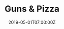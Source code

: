 ---
_schema: default
seo:
  meta_description:
  meta_title: 'Guns & Pizza'
title: Guns & Pizza
collection_meta: 'The Haunting Specter of Gun Ownership in America '
collection_meta_2: 2021 - 2023
collection_description: >-
  Firearms are deeply ingrained in what it means to be American and our history
  of the American West— a history of celebrated individualism paradoxically
  based on our freedom and that of the conquering settler and oppressor.
collection_description_alignment: center
slug: GUNS_pizza
collection_blocks:
  - _bookshop_name: collections/media-row-start
    row_alignment: between
  - _bookshop_name: collections/media-element
    image: https://d1sf55qlb7p6hz.cloudfront.net/guns_projects-1.jpg
    width: '35'
    margin_y: '100'
    margin_left: '35'
    margin_right: '0'
    align_y:
    color: '#edeff2'
    caption: '**Deflation.** *Tempe, AZ. 2016 Residence*'
  - _bookshop_name: collections/media-row
    row_alignment: between
  - _bookshop_name: collections/media-element
    image: https://d1sf55qlb7p6hz.cloudfront.net/guns_projects-2.jpg
    width: '45'
    margin_y: '100'
    margin_left: '10'
    margin_right: '0'
    align_y:
    color: '#f8f3f3'
    caption: ''
  - _bookshop_name: collections/media-row
    row_alignment: between
  - _bookshop_name: collections/media-element
    image: https://d1sf55qlb7p6hz.cloudfront.net/guns_projects-3.jpg
    width: '55'
    margin_y: '100'
    margin_left: '30'
    margin_right: '0'
    align_y:
    color: '#000000'
    caption: ''
  - _bookshop_name: collections/media-row
    row_alignment: between
  - _bookshop_name: collections/media-element
    image: https://d1sf55qlb7p6hz.cloudfront.net/guns_projects-4.jpg
    width: '25'
    margin_y: '900'
    margin_left: '35'
    margin_right: '0'
    align_y:
    color: '#000000'
    caption: ''
  - _bookshop_name: collections/media-element
    image: https://d1sf55qlb7p6hz.cloudfront.net/guns_projects-5.jpg
    width: '33'
    margin_y: '100'
    margin_left: '5'
    margin_right: '0'
    align_y:
    color: '#9d0310'
    caption: ''
  - _bookshop_name: collections/media-row
    row_alignment: between
  - _bookshop_name: collections/media-element
    image: https://d1sf55qlb7p6hz.cloudfront.net/guns_projects-6.jpg
    width: '50'
    margin_y: '100'
    margin_left: '20'
    margin_right: '0'
    align_y:
    color: '#f8e8dc'
    caption: ''
  - _bookshop_name: collections/media-row
    row_alignment: between
  - _bookshop_name: collections/media-element
    image: https://d1sf55qlb7p6hz.cloudfront.net/guns_projects-7.jpg
    width: '30'
    margin_y: '100'
    margin_left: '5'
    margin_right: '0'
    align_y:
    color: '#d5d3c6'
    caption: ''
  - _bookshop_name: collections/media-element
    image: https://d1sf55qlb7p6hz.cloudfront.net/guns_projects-8.jpg
    width: '45'
    margin_y: '350'
    margin_left: '0'
    margin_right: '15'
    align_y:
    color: '#eefbe7'
    caption: '**Mikey.** *Windcrest, TX. 2016. Grunwald Residence.*'
  - _bookshop_name: collections/media-row
    row_alignment: between
  - _bookshop_name: collections/media-element
    image: https://d1sf55qlb7p6hz.cloudfront.net/guns_projects-9.jpg
    width: '25'
    margin_y: '700'
    margin_left: '25'
    margin_right: '0'
    align_y:
    color: '#e5ecf5'
    caption: ''
  - _bookshop_name: collections/media-element
    image: https://d1sf55qlb7p6hz.cloudfront.net/guns_projects-10.jpg
    width: '40'
    margin_y: '100'
    margin_left: '0'
    margin_right: '5'
    align_y:
    color: '#ece9e2'
    caption: ''
  - _bookshop_name: collections/media-row
    row_alignment: between
  - _bookshop_name: collections/media-row
    row_alignment: between
  - _bookshop_name: collections/media-element
    image: https://d1sf55qlb7p6hz.cloudfront.net/guns_projects-11.jpg
    width: '50'
    margin_y: '100'
    margin_left: '35'
    margin_right: '0'
    align_y:
    color: '#203d49'
    caption: ''
  - _bookshop_name: collections/media-row
    row_alignment: between
  - _bookshop_name: collections/media-element
    image: https://d1sf55qlb7p6hz.cloudfront.net/guns_projects-12.jpg
    width: '45'
    margin_y: '400'
    margin_left: '10'
    margin_right: '0'
    align_y:
    color: '#000000'
    caption: ''
  - _bookshop_name: collections/media-element
    image: https://d1sf55qlb7p6hz.cloudfront.net/guns_projects-13.jpg
    width: '33'
    margin_y: '100'
    margin_left: '0'
    margin_right: '5'
    align_y:
    color: '#000000'
    caption: ''
  - _bookshop_name: collections/media-row
    row_alignment: between
  - _bookshop_name: collections/media-element
    image: https://d1sf55qlb7p6hz.cloudfront.net/guns_projects-14.jpg
    width: '55'
    margin_y: '100'
    margin_left: '30'
    margin_right: '0'
    align_y:
    color: '#fbfbf9'
    caption: ''
  - _bookshop_name: collections/media-row
    row_alignment: between
  - _bookshop_name: collections/media-element
    image: https://d1sf55qlb7p6hz.cloudfront.net/guns_projects-15.jpg
    width: '30'
    margin_y: '900'
    margin_left: '20'
    margin_right: '0'
    align_y:
    color: '#e0f9ef'
    caption: ''
  - _bookshop_name: collections/media-element
    image: https://d1sf55qlb7p6hz.cloudfront.net/guns_projects-16.jpg
    width: '45'
    margin_y: '100'
    margin_left: '0'
    margin_right: '0'
    align_y:
    color: '#fcebeb'
    caption: ''
  - _bookshop_name: collections/media-row
    row_alignment: between
  - _bookshop_name: collections/media-element
    image: https://d1sf55qlb7p6hz.cloudfront.net/guns_projects-17.jpg
    width: '50'
    margin_y: '100'
    margin_left: '30'
    margin_right: '0'
    align_y:
    color: '#e7edf4'
    caption: ''
  - _bookshop_name: collections/media-row
    row_alignment: between
  - _bookshop_name: collections/media-element
    image: https://d1sf55qlb7p6hz.cloudfront.net/guns_projects-18.jpg
    width: '45'
    margin_y: '100'
    margin_left: '5'
    margin_right: '0'
    align_y:
    color: '#faede1'
    caption: ''
  - _bookshop_name: collections/media-element
    image: https://d1sf55qlb7p6hz.cloudfront.net/guns_projects-19.jpg
    width: '33'
    margin_y: '700'
    margin_left: '0'
    margin_right: '10'
    align_y:
    color: '#280503'
    caption: ''
  - _bookshop_name: collections/media-row
    row_alignment: between
  - _bookshop_name: collections/media-element
    image: https://d1sf55qlb7p6hz.cloudfront.net/guns_projects-20.jpg
    width: '45'
    margin_y: '100'
    margin_left: '30'
    margin_right: '0'
    align_y:
    color: '#e8ccb4'
    caption: ''
  - _bookshop_name: collections/media-row
    row_alignment: between
  - _bookshop_name: collections/media-element
    image: https://d1sf55qlb7p6hz.cloudfront.net/guns_projects-21.jpg
    width: '35'
    margin_y: '100'
    margin_left: '15'
    margin_right: '0'
    align_y:
    color: '#eae2cc'
    caption: ''
  - _bookshop_name: collections/media-element
    image: https://d1sf55qlb7p6hz.cloudfront.net/guns_projects-22.jpg
    width: '35'
    margin_y: '100'
    margin_left: '0'
    margin_right: '10'
    align_y:
    color: '#bb0412'
    caption: ''
  - _bookshop_name: collections/media-row
    row_alignment: between
  - _bookshop_name: collections/media-element
    image: https://d1sf55qlb7p6hz.cloudfront.net/guns_projects-23.jpg
    width: '25'
    margin_y: '100'
    margin_left: '5'
    margin_right: '0'
    align_y:
    color: '#ffe29b'
    caption: ''
  - _bookshop_name: collections/media-element
    image: https://d1sf55qlb7p6hz.cloudfront.net/guns_projects-24.jpg
    width: '40'
    margin_y: '600'
    margin_left: '0'
    margin_right: '25'
    align_y:
    color: '#e5d4cb'
    caption: ''
  - _bookshop_name: collections/media-row
    row_alignment: between
  - _bookshop_name: collections/media-element
    image: https://d1sf55qlb7p6hz.cloudfront.net/guns_projects-25.jpg
    width: '35'
    margin_y: '100'
    margin_left: '15'
    margin_right: '0'
    align_y:
    color: '#e0c6ca'
    caption: ''
  - _bookshop_name: collections/media-element
    image: https://d1sf55qlb7p6hz.cloudfront.net/guns_projects-26.jpg
    width: '33'
    margin_y: '800'
    margin_left: '0'
    margin_right: '10'
    align_y:
    color: '#afb1b7'
    caption: ''
  - _bookshop_name: collections/media-row
    row_alignment: between
  - _bookshop_name: collections/media-element
    image: https://d1sf55qlb7p6hz.cloudfront.net/guns_projects-27.jpg
    width: '40'
    margin_y: '100'
    margin_left: '35'
    margin_right: '0'
    align_y:
    color: '#d8c9d8'
    caption: ''
  - _bookshop_name: collections/media-row
    row_alignment: between
  - _bookshop_name: collections/media-element
    image: https://d1sf55qlb7p6hz.cloudfront.net/guns_projects-28.jpg
    width: '45'
    margin_y: '100'
    margin_left: '15'
    margin_right: '0'
    align_y:
    color: '#eff5f6'
    caption: ''
  - _bookshop_name: collections/media-row
    row_alignment: between
  - _bookshop_name: collections/media-element
    image: https://d1sf55qlb7p6hz.cloudfront.net/guns_projects-29.jpg
    width: '55'
    margin_y: '100'
    margin_left: '35'
    margin_right: '0'
    align_y:
    color: '#f1ebe6'
    caption: ''
  - _bookshop_name: collections/media-row
    row_alignment: between
  - _bookshop_name: collections/media-element
    image: https://d1sf55qlb7p6hz.cloudfront.net/guns_projects-30.jpg
    width: '45'
    margin_y: '300'
    margin_left: '20'
    margin_right: '0'
    align_y:
    color: '#d9e5de'
    caption: ''
  - _bookshop_name: collections/media-element
    image: https://d1sf55qlb7p6hz.cloudfront.net/guns_projects-31.jpg
    width: '25'
    margin_y: '100'
    margin_left: '0'
    margin_right: '5'
    align_y:
    color: '#e4ebed'
    caption: ''
  - _bookshop_name: collections/media-row
    row_alignment: between
  - _bookshop_name: collections/media-element
    image: https://d1sf55qlb7p6hz.cloudfront.net/guns_projects-32.jpg
    width: '45'
    margin_y: '100'
    margin_left: '30'
    margin_right: '0'
    align_y:
    color: '#eee6dc'
    caption: ''
  - _bookshop_name: collections/media-row
    row_alignment: between
  - _bookshop_name: collections/media-element
    image: https://d1sf55qlb7p6hz.cloudfront.net/guns_projects-33.jpg
    width: '30'
    margin_y: '100'
    margin_left: '15'
    margin_right: '0'
    align_y:
    color: '#ddefec'
    caption: ''
  - _bookshop_name: collections/media-element
    image: https://d1sf55qlb7p6hz.cloudfront.net/guns_projects-34.jpg
    width: '45'
    margin_y: '400'
    margin_left: '0'
    margin_right: '5'
    align_y:
    color: '#f1efed'
    caption: ''
  - _bookshop_name: collections/media-row
    row_alignment: between
  - _bookshop_name: collections/media-element
    image: https://d1sf55qlb7p6hz.cloudfront.net/guns_projects-35.jpg
    width: '45'
    margin_y: '100'
    margin_left: '30'
    margin_right: '0'
    align_y:
    color: '#eb2f36'
    caption: ''
  - _bookshop_name: collections/media-row
    row_alignment: between
  - _bookshop_name: collections/media-element
    image: https://d1sf55qlb7p6hz.cloudfront.net/guns_projects-36.jpg
    width: '30'
    margin_y: '100'
    margin_left: '15'
    margin_right: '0'
    align_y:
    color: '#f4f4eb'
    caption: ''
  - _bookshop_name: collections/media-element
    image: https://d1sf55qlb7p6hz.cloudfront.net/guns_projects-37.jpg
    width: '40'
    margin_y: '400'
    margin_left: '0'
    margin_right: '10'
    align_y:
    color: '#d9dee1'
    caption: ''
  - _bookshop_name: collections/media-row
    row_alignment: between
  - _bookshop_name: collections/media-element
    image: https://d1sf55qlb7p6hz.cloudfront.net/guns_projects-38.jpg
    width: '40'
    margin_y: '600'
    margin_left: '30'
    margin_right: '0'
    align_y:
    color: '#cfe0db'
    caption: ''
  - _bookshop_name: collections/media-element
    image: https://d1sf55qlb7p6hz.cloudfront.net/guns_projects-39.jpg
    width: '25'
    margin_y: '100'
    margin_left: '0'
    margin_right: '0'
    align_y:
    color: '#f2ece9'
    caption: ''
  - _bookshop_name: collections/media-row
    row_alignment: between
  - _bookshop_name: collections/media-row
    row_alignment: between
  - _bookshop_name: collections/media-element
    image: https://d1sf55qlb7p6hz.cloudfront.net/guns_projects-40.jpg
    width: '35'
    margin_y: '100'
    margin_left: '10'
    margin_right: '0'
    align_y:
    color: '#f8eee5'
    caption: ''
  - _bookshop_name: collections/media-element
    image: https://d1sf55qlb7p6hz.cloudfront.net/guns_projects-41.jpg
    width: '45'
    margin_y: '400'
    margin_left: '0'
    margin_right: '5'
    align_y:
    color: '#1c1914'
    caption: ''
  - _bookshop_name: collections/media-row
    row_alignment: between
  - _bookshop_name: collections/media-element
    image: https://d1sf55qlb7p6hz.cloudfront.net/guns_projects-42.jpg
    width: '40'
    margin_y: '100'
    margin_left: '35'
    margin_right: '0'
    align_y:
    color: '#ddd9dd'
    caption: ''
  - _bookshop_name: collections/media-row
    row_alignment: between
  - _bookshop_name: collections/media-element
    image: https://d1sf55qlb7p6hz.cloudfront.net/guns_projects-43.jpg
    width: '33'
    margin_y: '700'
    margin_left: '10'
    margin_right: '0'
    align_y:
    color: '#edf1e9'
    caption: ''
  - _bookshop_name: collections/media-element
    image: https://d1sf55qlb7p6hz.cloudfront.net/guns_projects-44.jpg
    width: '40'
    margin_y: '100'
    margin_left: '0'
    margin_right: '10'
    align_y:
    color: '#e6eeec'
    caption: ''
  - _bookshop_name: collections/media-row
    row_alignment: between
  - _bookshop_name: collections/media-row
    row_alignment: between
  - _bookshop_name: collections/media-element
    image: https://d1sf55qlb7p6hz.cloudfront.net/guns_projects-45.jpg
    width: '50'
    margin_y: '100'
    margin_left: '25'
    margin_right: '0'
    align_y:
    color: '#c22b2c'
    caption: ''
  - _bookshop_name: collections/media-row
    row_alignment: between
  - _bookshop_name: collections/media-element
    image: https://d1sf55qlb7p6hz.cloudfront.net/guns_projects-46.jpg
    width: '33'
    margin_y: '100'
    margin_left: '5'
    margin_right: '0'
    align_y:
    color: '#f4e8dd'
    caption: ''
  - _bookshop_name: collections/media-element
    image: https://d1sf55qlb7p6hz.cloudfront.net/guns_projects-47.jpg
    width: '50'
    margin_y: '400'
    margin_left: '0'
    margin_right: '5'
    align_y:
    color: '#120c05'
    caption: ''
  - _bookshop_name: collections/media-element
    image: https://d1sf55qlb7p6hz.cloudfront.net/guns_projects-48.jpg
    width: '45'
    margin_y: '100'
    margin_left: '20'
    margin_right: '0'
    align_y:
    color: '#a4bcca'
    caption: ''
  - _bookshop_name: collections/media-row
    row_alignment: between
  - _bookshop_name: collections/media-row
    row_alignment: between
  - _bookshop_name: collections/media-element
    image: https://d1sf55qlb7p6hz.cloudfront.net/guns_projects-49.jpg
    width: '35'
    margin_y: '100'
    margin_left: '5'
    margin_right: '0'
    align_y:
    color: '#ebe6dc'
    caption: ''
  - _bookshop_name: collections/media-element
    image: https://d1sf55qlb7p6hz.cloudfront.net/guns_projects-50.jpg
    width: '33'
    margin_y: '500'
    margin_left: '0'
    margin_right: '20'
    align_y:
    color: '#eedee1'
    caption: ''
  - _bookshop_name: collections/media-row
    row_alignment: between
  - _bookshop_name: collections/media-element
    image: https://d1sf55qlb7p6hz.cloudfront.net/guns_projects-51.jpg
    width: '40'
    margin_y: '100'
    margin_left: '25'
    margin_right: '0'
    align_y:
    color: '#000000'
    caption: ''
  - _bookshop_name: collections/media-row
    row_alignment: between
  - _bookshop_name: collections/media-element
    image: https://d1sf55qlb7p6hz.cloudfront.net/guns_projects-52.jpg
    width: '33'
    margin_y: '100'
    margin_left: '5'
    margin_right: '0'
    align_y:
    color: '#885872'
    caption: ''
  - _bookshop_name: collections/media-element
    image: https://d1sf55qlb7p6hz.cloudfront.net/guns_projects-53.jpg
    width: '50'
    margin_y: '450'
    margin_left: '0'
    margin_right: '5'
    align_y:
    color: '#b3bda5'
    caption: ''
  - _bookshop_name: collections/media-row
    row_alignment: between
  - _bookshop_name: collections/media-element
    image: https://d1sf55qlb7p6hz.cloudfront.net/guns_projects-54.jpg
    width: '45'
    margin_y: '100'
    margin_left: '25'
    margin_right: '0'
    align_y:
    color: '#261819'
    caption: ''
  - _bookshop_name: collections/media-row
    row_alignment: between
  - _bookshop_name: collections/media-element
    image: https://d1sf55qlb7p6hz.cloudfront.net/guns_projects-55.jpg
    width: '30'
    margin_y: '100'
    margin_left: '55'
    margin_right: '0'
    align_y:
    color: '#040305'
    caption: ''
  - _bookshop_name: collections/media-row
    row_alignment: between
  - _bookshop_name: collections/media-element
    image: https://d1sf55qlb7p6hz.cloudfront.net/guns_projects-56.jpg
    width: '45'
    margin_y: '100'
    margin_left: '30'
    margin_right: '0'
    align_y:
    color: '#574139'
    caption: ''
  - _bookshop_name: collections/media-row
    row_alignment: between
  - _bookshop_name: collections/media-element
    image: https://d1sf55qlb7p6hz.cloudfront.net/guns_projects-57.jpg
    width: '50'
    margin_y: '400'
    margin_left: '5'
    margin_right: '0'
    align_y:
    color: '#dbdfdc'
    caption: ''
  - _bookshop_name: collections/media-element
    image: https://d1sf55qlb7p6hz.cloudfront.net/guns_projects-58.jpg
    width: '35'
    margin_y: '100'
    margin_left: '0'
    margin_right: '5'
    align_y:
    color: '#f5e7ce'
    caption: ''
  - _bookshop_name: collections/media-row
    row_alignment: between
  - _bookshop_name: collections/media-element
    image: https://d1sf55qlb7p6hz.cloudfront.net/guns_projects-59.jpg
    width: '60'
    margin_y: '100'
    margin_left: '25'
    margin_right: '0'
    align_y:
    color: '#5f5547'
    caption: ''
  - _bookshop_name: collections/media-row
    row_alignment: between
  - _bookshop_name: collections/media-row
    row_alignment: between
  - _bookshop_name: collections/media-row
    row_alignment: between
  - _bookshop_name: collections/media-row
    row_alignment: between
  - _bookshop_name: collections/media-row
    row_alignment: between
  - _bookshop_name: collections/media-row
    row_alignment: between
  - _bookshop_name: collections/media-row
    row_alignment: between
  - _bookshop_name: collections/media-row
    row_alignment: between
  - _bookshop_name: collections/media-row
    row_alignment: between
  - _bookshop_name: collections/media-row
    row_alignment: between
  - _bookshop_name: collections/media-row-end
collection_cover: https://d1sf55qlb7p6hz.cloudfront.net/guns_projects-11.jpg
collection_cover_mobile: https://d1sf55qlb7p6hz.cloudfront.net/guns_projects-1.jpg
collection_filter: Personal
collection_category:
  - Award Winning
  - Exhibited Works
  - Color
  - Environments
  - Portraits
  - Conceptual
  - Reportage
  - Humor
date: 2019-05-01T07:00:00Z
theme_color: '#b1d9d2'
theme_color_all_works: '#69e5ce'
logo: https://d1sf55qlb7p6hz.cloudfront.net/logo-adidas-8.png
cover_image: https://d1sf55qlb7p6hz.cloudfront.net/social-2.jpg
collection_preview:
  - https://d1sf55qlb7p6hz.cloudfront.net/xmas_4x3-1.jpg
  - https://d1sf55qlb7p6hz.cloudfront.net/xmas_4x3-2.jpg
  - https://d1sf55qlb7p6hz.cloudfront.net/xmas_4x3-3.jpg
  - https://d1sf55qlb7p6hz.cloudfront.net/xmas_4x3-4.jpg
collection_content: >-
  Firearms are deeply ingrained in what it means to be American and our history
  of the American West— a history of celebrated individualism paradoxically
  based on our freedom and that of the conquering settler and oppressor.


  In these early stages of a work-in-progress, I delve into gun culture not as
  an exclusive domain of the enthusiast, but as a facet synonymous with American
  identity. Today, we coexist with more firearms than fellow citizens.


  While numerous narratives exist on guns, few examine their role in shaping the
  mythology of the American West. Our pop culture exports—from film, music, and
  literature—glorify rugged, gun-wielding archetypes embodied by cowboys,
  pioneers, soldiers, mobsters, and gangsters. What was once a uniquely American
  export has now become a uniquely American health crisis. Here you'll encounter
  scenes from civilian tactical training facilities, communities afflicted by
  gun violence, grieving parents of victims of classroom massacres, activists,
  hunters, politicians, artifacts, family heirlooms, gun safety demonstrations
  and Wild West shootouts.


  I have a personal history with firearms. Raised in the Ozarks, hunting was a
  way of life, yet toy guns were forbidden in my household. In high school,
  shortly after Columbine, I found myself on a mass shooting kill list. In 2012,
  my cousin tragically took her and her young children's lives, aged 11, 10, and
  22 months.


  Articulating a collective sense of helplessness is challenging, but
  understanding it is presumably easy as we witness what appears to be a
  solvable problem escalating into frequent and repetitive disasters with little
  to no action, yielding a numbness fostered by complacency and grotesque
  apathy.
collection_awards: []
collection_press: []
collection_exhibition: []
collection_overview: false
collection_archive: false
collection_hidden: false
hide_footer: false
navigation_theme: black
px_extra: true
row_alignment:
---
